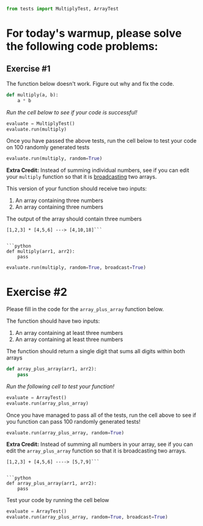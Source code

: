 

```python
from tests import MultiplyTest, ArrayTest
```

# For today's warmup, please solve the following code problems:

## Exercise #1

The function below doesn't work. Figure out why and fix the code.


```python
def multiply(a, b):
    a * b
```

*Run the cell below to see if your code is successful!*


```python
evaluate = MultiplyTest()
evaluate.run(multiply)
```

Once you have passed the above tests, run the cell below to test your code on 100 randomly generated tests


```python
evaluate.run(multiply, random=True)
```

**Extra Credit:** Instead of summing individual numbers, see if you can edit your ```multiply``` function so that it is [broadcasting](https://docs.scipy.org/doc/numpy/user/basics.broadcasting.html) two arrays.

This version of your function should receive two inputs:
1. An array containing three numbers
2. An array containing three numbers

The output of the array should contain three numbers

```
[1,2,3] * [4,5,6] ---> [4,10,18]```


```python
def multiply(arr1, arr2):
    pass
```


```python
evaluate.run(multiply, random=True, broadcast=True)
```

# Exercise #2

Please fill in the code for the ```array_plus_array``` function below.

The function should have two inputs:
1. An array containing at least three numbers
2. An array containing at least three numbers

The function should return a single digit that sums all digits within both arrays


```python
def array_plus_array(arr1, arr2):
    pass
```

*Run the following cell to test your function!*


```python
evaluate = ArrayTest()
evaluate.run(array_plus_array)
```

Once you have managed to pass all of the tests, run the cell above to see if you function can pass 100 randomly generated tests!


```python
evaluate.run(array_plus_array, random=True)
```

**Extra Credit:** Instead of summing all numbers in your array, see if you can edit the ```array_plus_array``` function so that it is broadcasting two arrays.

```
[1,2,3] + [4,5,6] ----> [5,7,9]```


```python
def array_plus_array(arr1, arr2):
    pass
```

Test your code by running the cell below


```python
evaluate = ArrayTest()
evaluate.run(array_plus_array, random=True, broadcast=True)
```


```python

```
